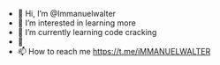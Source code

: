 - 👋 Hi, I’m @Immanuelwalter
- 👀 I’m interested in learning more 
- 🌱 I’m currently learning code cracking
- 💞️
- 📫 How to reach me https://t.me/iMMANUELWALTER
<!---
Immanuelwalter/Immanuelwalter is a ✨ special ✨ repository because its `README.md` (this file) appears on your GitHub profile.
You can click the Preview link to take a look at your changes.
--->
